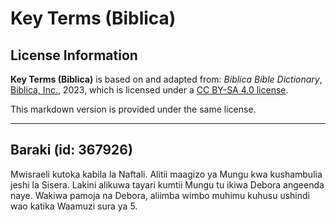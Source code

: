 # Key Terms (Biblica)

## License Information

**Key Terms (Biblica)** is based on and adapted from: _Biblica Bible Dictionary_, [Biblica, Inc.](https://www.biblica.com/), 2023, which is licensed under a [CC BY-SA 4.0 license](https://creativecommons.org/licenses/by-sa/4.0/legalcode.en).

This markdown version is provided under the same license.



--------------------------------

## Baraki (id: 367926)

Mwisraeli kutoka kabila la Naftali. Alitii maagizo ya Mungu kwa kushambulia jeshi la Sisera. Lakini alikuwa tayari kumtii Mungu tu ikiwa Debora angeenda naye. Wakiwa pamoja na Debora, aliimba wimbo muhimu kuhusu ushindi wao katika Waamuzi sura ya 5\.


